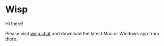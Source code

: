 Wisp
====

Hi there!

Please visit [wisp.chat](https://wisp.chat) and download the latest Mac or Windows app from there.

